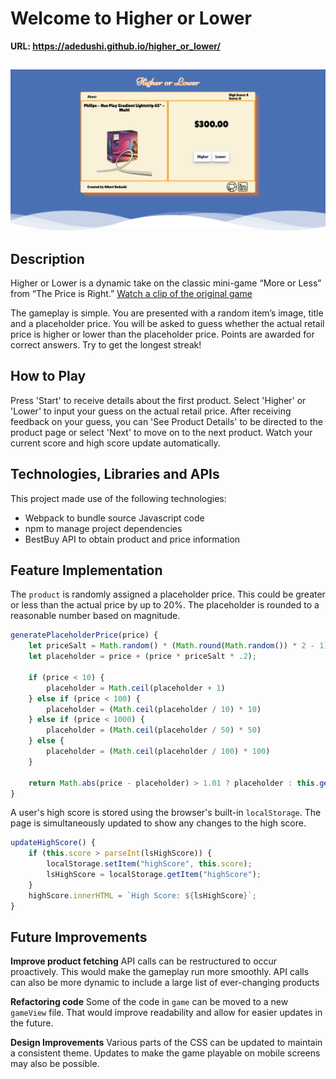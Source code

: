 
# Welcome to Higher or Lower
**URL: https://adedushi.github.io/higher_or_lower/**
##
![Gameplay](https://github.com/adedushi/higher_or_lower/blob/main/assets/gameplay.png)
## Description
Higher or Lower is a dynamic take on the classic mini-game “More or Less” from “The Price is Right.” [Watch a clip of the original game](https://youtu.be/koBXw1TIOnM?si=QnQQUeOCVyxz0yR_&t=155)

The gameplay is simple. You are presented with a random item’s image, title and a placeholder price. You will be asked to guess whether the actual retail price is higher or lower than the placeholder price. Points are awarded for correct answers. Try to get the longest streak!


## How to Play
Press 'Start' to receive details about the first product. Select 'Higher' or 'Lower' to input your guess on the actual retail price. After receiving feedback on your guess, you can 'See Product Details' to be directed to the product page or select 'Next' to move on to the next product. Watch your current score and high score update automatically.


## Technologies, Libraries and APIs

This project made use of the following technologies: 
- Webpack to bundle source Javascript code
- npm to manage project dependencies
- BestBuy API to obtain product and price information

  

## Feature Implementation

The `product` is randomly assigned a placeholder price. This could be greater or less than the actual price by up to 20%. The placeholder is rounded to a reasonable number based on magnitude.

```js
generatePlaceholderPrice(price) {
    let priceSalt = Math.random() * (Math.round(Math.random()) * 2 - 1);
    let placeholder = price + (price * priceSalt * .2);

    if (price < 10) {
        placeholder = Math.ceil(placeholder + 1)
    } else if (price < 100) {
        placeholder = (Math.ceil(placeholder / 10) * 10)
    } else if (price < 1000) {
        placeholder = (Math.ceil(placeholder / 50) * 50)
    } else {
        placeholder = (Math.ceil(placeholder / 100) * 100)
    }

    return Math.abs(price - placeholder) > 1.01 ? placeholder : this.generatePlaceholderPrice(price)
}
```

A user's high score is stored using the browser's built-in `localStorage`. The page is simultaneously updated to show any changes to the high score.
```js
updateHighScore() {
    if (this.score > parseInt(lsHighScore)) {
        localStorage.setItem("highScore", this.score);
        lsHighScore = localStorage.getItem("highScore");
    }
    highScore.innerHTML = `High Score: ${lsHighScore}`;
}
```
## Future Improvements
**Improve product fetching**
API calls can be restructured to occur proactively. This would make the gameplay run more smoothly. API calls can also be more dynamic to include a large list of ever-changing products

**Refactoring code**
Some of the code in `game` can be moved to a new `gameView` file. That would improve readability and allow for easier updates in the future.

**Design Improvements**
Various parts of the CSS can be updated to maintain a consistent theme. Updates to make the game playable on mobile screens may also be possible.
